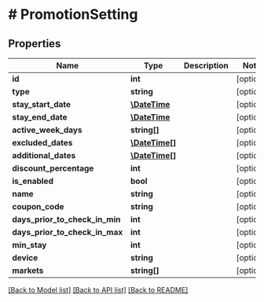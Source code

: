 # # PromotionSetting

## Properties

Name | Type | Description | Notes
------------ | ------------- | ------------- | -------------
**id** | **int** |  | [optional] 
**type** | **string** |  | [optional] 
**stay_start_date** | [**\DateTime**](\DateTime.md) |  | [optional] 
**stay_end_date** | [**\DateTime**](\DateTime.md) |  | [optional] 
**active_week_days** | **string[]** |  | [optional] 
**excluded_dates** | [**\DateTime[]**](\DateTime.md) |  | [optional] 
**additional_dates** | [**\DateTime[]**](\DateTime.md) |  | [optional] 
**discount_percentage** | **int** |  | [optional] 
**is_enabled** | **bool** |  | [optional] 
**name** | **string** |  | [optional] 
**coupon_code** | **string** |  | [optional] 
**days_prior_to_check_in_min** | **int** |  | [optional] 
**days_prior_to_check_in_max** | **int** |  | [optional] 
**min_stay** | **int** |  | [optional] 
**device** | **string** |  | [optional] 
**markets** | **string[]** |  | [optional] 

[[Back to Model list]](../../README.md#documentation-for-models) [[Back to API list]](../../README.md#documentation-for-api-endpoints) [[Back to README]](../../README.md)


